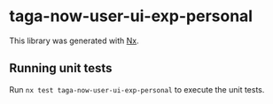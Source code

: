 # taga-now-user-ui-exp-personal

This library was generated with [Nx](https://nx.dev).

## Running unit tests

Run `nx test taga-now-user-ui-exp-personal` to execute the unit tests.
